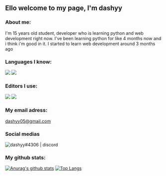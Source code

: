 ## Ello welcome to my page, I'm dashyy

### About me:
I'm 15 years old student, developer who is learning python and web development right now. I've been learning python for like 4 months now and i think i'm good in it.
I started to learn web development around 3 months ago

### Languages I know:
<img src="https://img.icons8.com/dusk/64/000000/python.png"/>
<img src="https://img.icons8.com/color/48/000000/c-plus-plus-logo.png"/>
<br>

### Editors I use:
<img src="https://img.icons8.com/dusk/64/000000/visual-studio-code-2019.png"/>
<img src="https://img.icons8.com/color/48/000000/pycharm.png"/>


### My email adress:
[dashyy05@gmail.com](mailto:dashyy05@gmail.com)

### Social medias
[<img align="left" alt="dashyy#4306 | discord" src="https://img.icons8.com/ios-filled/48/000000/discord-logo.png"/>](https://discord.com/users/315869858296365058)
<br>


### My github stats:
[![Anurag's github stats](https://github-readme-stats.vercel.app/api?username=dashyy05&show_icons=true&theme=white&count_private=true)](https://github.com/anuraghazra/github-readme-stats)
[![Top Langs](https://github-readme-stats.vercel.app/api/top-langs/?username=dashyy05&hide=powershell&theme=white&layout=compact)]()
